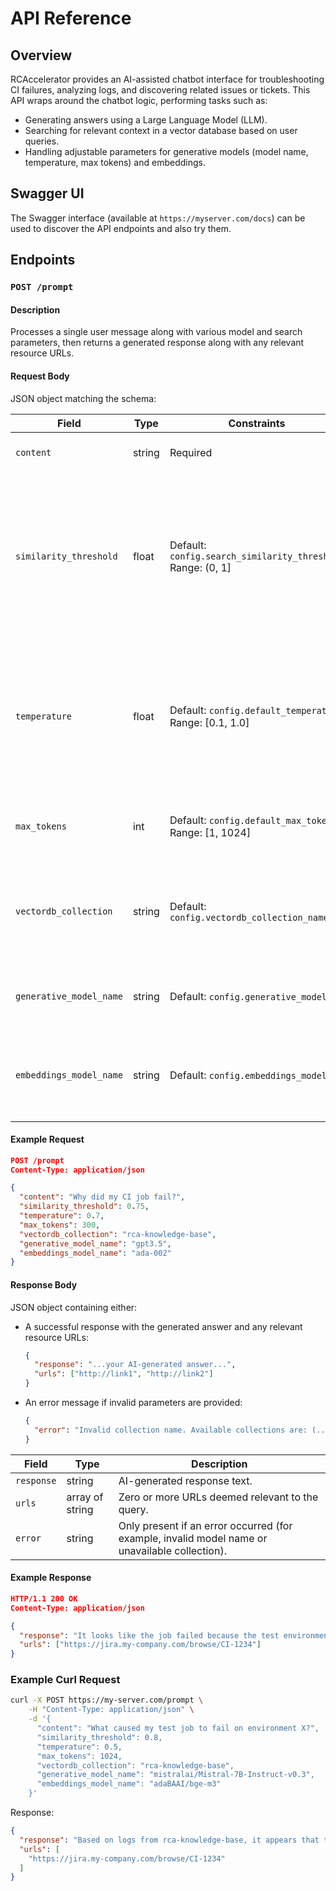 # API Reference

## Overview

RCAccelerator provides an AI-assisted chatbot interface for troubleshooting CI failures, analyzing logs, and discovering related issues or tickets. This API wraps around the chatbot logic, performing tasks such as:

- Generating answers using a Large Language Model (LLM).
- Searching for relevant context in a vector database based on user queries.
- Handling adjustable parameters for generative models (model name, temperature, max tokens) and embeddings.

## Swagger UI

The Swagger interface (available at `https://myserver.com/docs`) can be used to discover the API endpoints and also try them.

## Endpoints

### `POST /prompt`

#### Description

Processes a single user message along with various model and search parameters, then returns a generated response along with any relevant resource URLs.

#### Request Body

JSON object matching the schema:

| Field                   | Type    | Constraints                                                     | Description                                                                                                                                                 |
|-------------------------|---------|-----------------------------------------------------------------|-------------------------------------------------------------------------------------------------------------------------------------------------------------|
| `content`               | string  | Required                                                        | The user’s message or prompt content.                                                                                                                       |
| `similarity_threshold`  | float   | Default: `config.search_similarity_threshold` Range: (0, 1]     | Filter for relevant documents by cosine similarity. A higher threshold yields fewer but more precise documents, while a lower threshold is more inclusive.  |
| `temperature`           | float   | Default: `config.default_temperature` Range: [0.1, 1.0]         | Controls the variability in generated responses. A value closer to 1.0 produces more creative/flexible answers; near 0.1 yields more deterministic results. |
| `max_tokens`            | int     | Default: `config.default_max_tokens` Range: [1, 1024]           | Limits the maximum length of the generated response.                                                                                                        |
| `vectordb_collection`   | string  | Default: `config.vectordb_collection_name`                      | The name of the vector database collection to search for relevant context documents.                                                                        |
| `generative_model_name` | string  | Default: `config.generative_model`                              | The name of the LLM to be used for response generation.                                                                                                     |
| `embeddings_model_name` | string  | Default: `config.embeddings_model`                              | The name of the embeddings model used for vector-based document similarity.                                                                                 |

#### Example Request

```json
POST /prompt
Content-Type: application/json

{
  "content": "Why did my CI job fail?",
  "similarity_threshold": 0.75,
  "temperature": 0.7,
  "max_tokens": 300,
  "vectordb_collection": "rca-knowledge-base",
  "generative_model_name": "gpt3.5",
  "embeddings_model_name": "ada-002"
}
```

#### Response Body

JSON object containing either:

- A successful response with the generated answer and any relevant resource URLs:

  ```json
  {
    "response": "...your AI-generated answer...",
    "urls": ["http://link1", "http://link2"]
  }
  ```

- An error message if invalid parameters are provided:

  ```json
  {
    "error": "Invalid collection name. Available collections are: (...)"
  }
  ```

| Field      | Type            | Description                                                                                     |
|------------|-----------------|-------------------------------------------------------------------------------------------------|
| `response` | string          | AI-generated response text.                                                                     |
| `urls`     | array of string | Zero or more URLs deemed relevant to the query.                                                |
| `error`    | string          | Only present if an error occurred (for example, invalid model name or unavailable collection).  |

#### Example Response

```json
HTTP/1.1 200 OK
Content-Type: application/json

{
  "response": "It looks like the job failed because the test environment couldn't connect to the database...",
  "urls": ["https://jira.my-company.com/browse/CI-1234"]
}
```

### Example Curl Request

```bash
curl -X POST https://my-server.com/prompt \
    -H "Content-Type: application/json" \
    -d '{
      "content": "What caused my test job to fail on environment X?",
      "similarity_threshold": 0.8,
      "temperature": 0.5,
      "max_tokens": 1024,
      "vectordb_collection": "rca-knowledge-base",
      "generative_model_name": "mistralai/Mistral-7B-Instruct-v0.3",
      "embeddings_model_name": "adaBAAI/bge-m3"
    }'
```

Response:

```json
{
  "response": "Based on logs from rca-knowledge-base, it appears that the test environment encountered a missing dependency...",
  "urls": [
    "https://jira.my-company.com/browse/CI-1234"
  ]
}
```
